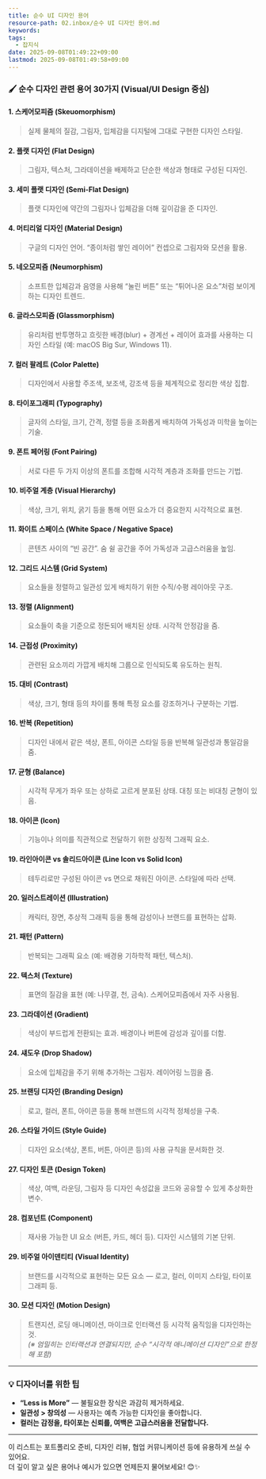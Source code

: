 ```yaml
---
title: 순수 UI 디자인 용어
resource-path: 02.inbox/순수 UI 디자인 용어.md
keywords:
tags:
  - 잡지식
date: 2025-09-08T01:49:22+09:00
lastmod: 2025-09-08T01:49:58+09:00
---
```

### 🖌️ 순수 디자인 관련 용어 30가지 (Visual/UI Design 중심)

#### 1. **스케어모피즘 (Skeuomorphism)**  

> 실제 물체의 질감, 그림자, 입체감을 디지털에 그대로 구현한 디자인 스타일.

#### 2. **플랫 디자인 (Flat Design)**  

> 그림자, 텍스처, 그라데이션을 배제하고 단순한 색상과 형태로 구성된 디자인.

#### 3. **세미 플랫 디자인 (Semi-Flat Design)**  

> 플랫 디자인에 약간의 그림자나 입체감을 더해 깊이감을 준 디자인.

#### 4. **머티리얼 디자인 (Material Design)**  

> 구글의 디자인 언어. “종이처럼 쌓인 레이어” 컨셉으로 그림자와 모션을 활용.

#### 5. **네오모피즘 (Neumorphism)**  

> 소프트한 입체감과 음영을 사용해 “눌린 버튼” 또는 “튀어나온 요소”처럼 보이게 하는 디자인 트렌드.

#### 6. **글라스모피즘 (Glassmorphism)**  

> 유리처럼 반투명하고 흐릿한 배경(blur) + 경계선 + 레이어 효과를 사용하는 디자인 스타일 (예: macOS Big Sur, Windows 11).

#### 7. **컬러 팔레트 (Color Palette)**  

> 디자인에서 사용할 주조색, 보조색, 강조색 등을 체계적으로 정리한 색상 집합.

#### 8. **타이포그래피 (Typography)**  

> 글자의 스타일, 크기, 간격, 정렬 등을 조화롭게 배치하여 가독성과 미학을 높이는 기술.

#### 9. **폰트 페어링 (Font Pairing)**  

> 서로 다른 두 가지 이상의 폰트를 조합해 시각적 계층과 조화를 만드는 기법.

#### 10. **비주얼 계층 (Visual Hierarchy)**  

> 색상, 크기, 위치, 굵기 등을 통해 어떤 요소가 더 중요한지 시각적으로 표현.

#### 11. **화이트 스페이스 (White Space / Negative Space)**  

> 콘텐츠 사이의 “빈 공간”. 숨 쉴 공간을 주어 가독성과 고급스러움을 높임.

#### 12. **그리드 시스템 (Grid System)**  

> 요소들을 정렬하고 일관성 있게 배치하기 위한 수직/수평 레이아웃 구조.

#### 13. **정렬 (Alignment)**  

> 요소들이 축을 기준으로 정돈되어 배치된 상태. 시각적 안정감을 줌.

#### 14. **근접성 (Proximity)**  

> 관련된 요소끼리 가깝게 배치해 그룹으로 인식되도록 유도하는 원칙.

#### 15. **대비 (Contrast)**  

> 색상, 크기, 형태 등의 차이를 통해 특정 요소를 강조하거나 구분하는 기법.

#### 16. **반복 (Repetition)**  

> 디자인 내에서 같은 색상, 폰트, 아이콘 스타일 등을 반복해 일관성과 통일감을 줌.

#### 17. **균형 (Balance)**  

> 시각적 무게가 좌우 또는 상하로 고르게 분포된 상태. 대칭 또는 비대칭 균형이 있음.

#### 18. **아이콘 (Icon)**  

> 기능이나 의미를 직관적으로 전달하기 위한 상징적 그래픽 요소.

#### 19. **라인아이콘 vs 솔리드아이콘 (Line Icon vs Solid Icon)**  

> 테두리로만 구성된 아이콘 vs 면으로 채워진 아이콘. 스타일에 따라 선택.

#### 20. **일러스트레이션 (Illustration)**  

> 캐릭터, 장면, 추상적 그래픽 등을 통해 감성이나 브랜드를 표현하는 삽화.

#### 21. **패턴 (Pattern)**  

> 반복되는 그래픽 요소 (예: 배경용 기하학적 패턴, 텍스처).

#### 22. **텍스처 (Texture)**  

> 표면의 질감을 표현 (예: 나무결, 천, 금속). 스케어모피즘에서 자주 사용됨.

#### 23. **그라데이션 (Gradient)**  

> 색상이 부드럽게 전환되는 효과. 배경이나 버튼에 감성과 깊이를 더함.

#### 24. **섀도우 (Drop Shadow)**  

> 요소에 입체감을 주기 위해 추가하는 그림자. 레이어링 느낌을 줌.

#### 25. **브랜딩 디자인 (Branding Design)**  

> 로고, 컬러, 폰트, 아이콘 등을 통해 브랜드의 시각적 정체성을 구축.

#### 26. **스타일 가이드 (Style Guide)**  

> 디자인 요소(색상, 폰트, 버튼, 아이콘 등)의 사용 규칙을 문서화한 것.

#### 27. **디자인 토큰 (Design Token)**  

> 색상, 여백, 라운딩, 그림자 등 디자인 속성값을 코드와 공유할 수 있게 추상화한 변수.

#### 28. **컴포넌트 (Component)**  

> 재사용 가능한 UI 요소 (버튼, 카드, 헤더 등). 디자인 시스템의 기본 단위.

#### 29. **비주얼 아이덴티티 (Visual Identity)**  

> 브랜드를 시각적으로 표현하는 모든 요소 — 로고, 컬러, 이미지 스타일, 타이포그래피 등.

#### 30. **모션 디자인 (Motion Design)**  

> 트랜지션, 로딩 애니메이션, 마이크로 인터랙션 등 시각적 움직임을 디자인하는 것.  
> *(※ 엄밀히는 인터랙션과 연결되지만, 순수 “시각적 애니메이션 디자인”으로 한정해 포함)*

---

### 💡 디자이너를 위한 팁

- **“Less is More”** — 불필요한 장식은 과감히 제거하세요.
- **일관성 > 창의성** — 사용자는 예측 가능한 디자인을 좋아합니다.
- **컬러는 감정을, 타이포는 신뢰를, 여백은 고급스러움을 전달합니다.**

---

이 리스트는 포트폴리오 준비, 디자인 리뷰, 협업 커뮤니케이션 등에 유용하게 쓰실 수 있어요.  
더 깊이 알고 싶은 용어나 예시가 있으면 언제든지 물어보세요! 😊✨